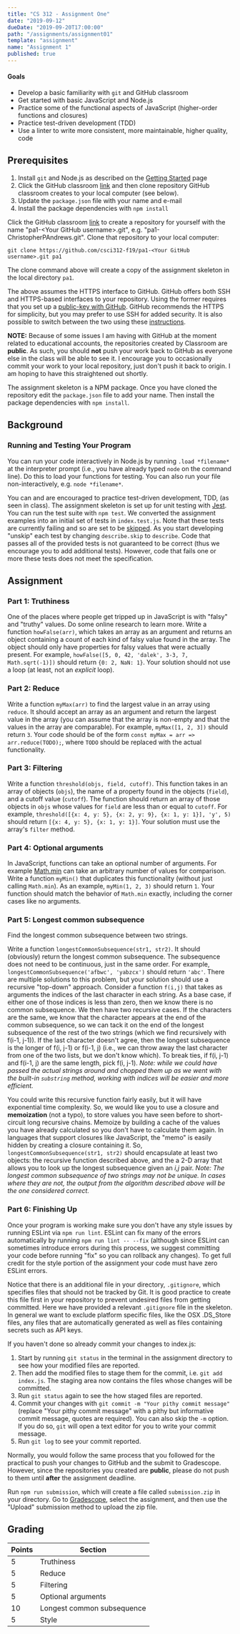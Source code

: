 ```yaml
---
title: "CS 312 - Assignment One"
date: "2019-09-12"
dueDate: "2019-09-20T17:00:00"
path: "/assignments/assignment01"
template: "assignment"
name: "Assignment 1"
published: true
---
```


#### Goals

- Develop a basic familiarity with `git` and GitHub classroom
- Get started with basic JavaScript and Node.js
- Practice some of the functional aspects of JavaScript (higher-order
  functions and closures)
- Practice test-driven development (TDD)
- Use a linter to write more consistent, more maintainable, higher quality, code

## Prerequisites

1. Install `git` and Node.js as described on the [Getting Started](/resources/getting_started.html) page
1. Click the GitHub classroom [link](https://classroom.github.com/a/cl3MzPeg) and then clone repository GitHub classroom creates to your local computer (see below).
1. Update the `package.json` file with your name and e-mail
1. Install the package dependencies with `npm install`

Click the GitHub classroom [link](https://classroom.github.com/a/cl3MzPeg) to create a repository for yourself with the name "pa1-\<Your GitHub username\>.git", e.g. "pa1-ChristopherPAndrews.git". Clone that repository to your local computer:

```
git clone https://github.com/csci312-f19/pa1-<Your GitHub username>.git pa1
```

The clone command above will create a copy of the assignment skeleton in the local directory `pa1`.

The above assumes the HTTPS interface to GitHub. GitHub offers both SSH and HTTPS-based interfaces to your repository. Using the former requires that you set up a [public-key with GitHub](https://help.github.com/articles/adding-a-new-ssh-key-to-your-github-account/). GitHub recommends the HTTPS for simplicity, but you may prefer to use SSH for added security. It is also possible to switch between the two using these [instructions](https://help.github.com/articles/changing-a-remote-s-url/#switching-remote-urls-from-ssh-to-https).

**NOTE:** Because of some issues I am having with GitHub at the moment related to educational accounts, the repositories created by Classroom are **public**. As such, you should **not** push your work back to GitHub as everyone else in the class will be able to see it. I encourage you to occasionally commit your work to your local repository, just don't push it back to origin. I am hoping to have this straightened out shortly.

The assignment skeleton is a NPM package. Once you have cloned the repository edit the `package.json` file to add your name. Then install the package dependencies with `npm install`.

## Background

### Running and Testing Your Program

You can run your code interactively in Node.js by running `.load *filename*` at the interpreter prompt (i.e., you have already typed `node` on the command line). Do this to load your functions for testing. You can also run your file non-interactively, e.g. `node *filename*`.

You can and are encouraged to practice test-driven development, TDD, (as seen in class). The assignment skeleton is set up for unit testing with [Jest](https://jestjs.io/en/). You can run the test suite with `npm test`. We converted the assignment examples into an initial set of tests in `index.test.js`. Note that these tests are currently failing and so are set to be [skipped](https://jestjs.io/docs/en/api#describeskipname-fn). As you start developing "unskip" each test by changing `describe.skip` to `describe`. Code that passes all of the provided tests is not guaranteed to be correct (thus we encourage you to add additional tests). However, code that fails one or more these tests does not meet the specification.

## Assignment

### Part 1: Truthiness

One of the places where people get tripped up in JavaScript is with "falsy" and "truthy" values. Do some online research to learn more. Write a function `howFalse(arr)`, which takes an array as an argument and returns an object containing a count of each kind of falsy value found in the array. The object should only have properties for falsy values that were actually present. For example, `howFalse([5, 0, 42, 'dalek', 3-3, 7, Math.sqrt(-1)])` should return `{0: 2, NaN: 1}`. Your solution should not use a loop (at least, not an _explicit_ loop).

### Part 2: Reduce

Write a function `myMax(arr)` to find the largest value in an array using `reduce`. It should accept an array as an argument and return the largest value in the array (you can assume that the array is non-empty and that the values in the array are comparable). For example, `myMax([1, 2, 3])` should return `3`. Your code should be of the form `const myMax = arr => arr.reduce(TODO);`, where `TODO` should be replaced with the actual functionality.

### Part 3: Filtering

Write a function `threshold(objs, field, cutoff)`. This function takes in an array of objects (`objs`), the name of a property found in the objects (`field`), and a cutoff value (`cutoff`). The function should return an array of those objects in `objs` whose values for `field` are less than or equal to `cutoff`. For example, `threshold([{x: 4, y: 5}, {x: 2, y: 9}, {x: 1, y: 1}], 'y', 5)` should return `[{x: 4, y: 5}, {x: 1, y: 1}]`. Your solution must use the array's `filter` method.

### Part 4: Optional arguments

In JavaScript, functions can take an optional number of arguments. For example [Math.min](https://developer.mozilla.org/en-US/docs/Web/JavaScript/Reference/Global_Objects/Math/min) can take an arbitrary number of values for comparison. Write a function `myMin()` that duplicates this functionality (without just calling `Math.min`). As an example, `myMin(1, 2, 3)` should return `1`. Your function should match the behavior of `Math.min` exactly, including the corner cases like no arguments.

### Part 5: Longest common subsequence

Find the longest common subsequence between two strings.

Write a function `longestCommonSubsequence(str1, str2)`. It should (obviously) return the longest common subsequence. The subsequence does not need to be continuous, just in the same order. For example, `longestCommonSubsequence('afbwc', 'yabzcx')` should return `'abc'`. There are multiple solutions to this problem, but your solution should use a recursive "top-down" approach.
Consider a function `f(i,j)` that takes as arguments the indices of the last character in each string. As a base case, if either one of those indices is less than zero, then we know there is no common subsequence. We then have two recursive cases. If the characters are the same, we know that the character appears at the end of the common subsequence, so we can tack it on the end of the longest subsequence of the rest of the two strings (which we find recursively with f(i-1, j-1)). If the last character doesn't agree, then the longest subsequence is the longer of f(i, j-1) or f(i-1, j) (i.e., we can throw away the last character from one of the two lists, but we don't know which). To break ties, if f(i, j-1) and f(i-1, j) are the same length, pick f(i, j-1). _Note: while we could have passed the actual strings around and chopped them up as we went with the built-in `substring` method, working with indices will be easier and more efficient._

You could write this recursive function fairly easily, but it will have exponential time complexity. So, we would like you to use a closure and **memoization** (not a typo), to store values you have seen before to short-circuit long recursive chains. Memoize by building a cache of the values you have already calculated so you don't have to calculate them again. In languages that support closures like JavaScript, the "memo" is easily hidden by creating a closure containing it. So, `longestCommonSubsequence(str1, str2)` should encapsulate at least two objects: the recursive function described above, and the a 2-D array that allows you to look up the longest subsequence given an _i,j_ pair. _Note: The longest common subsequence of two strings may not be unique. In cases where they are not, the output from the algorithm described above will be the one considered correct._

### Part 6: Finishing Up

Once your program is working make sure you don't have any style issues by running ESLint via `npm run lint`. ESLint can fix many of the errors automatically by running `npm run lint -- --fix` (although since ESLint can sometimes introduce errors during this process, we suggest committing your code before running "fix" so you can rollback any changes). To get full credit for the style portion of the assignment your code must have zero ESLint errors.

Notice that there is an additional file in your directory, `.gitignore`, which specifies files that should not be tracked by Git. It is good practice to create this file first in your repository to prevent undesired files from getting committed. Here we have provided a relevant `.gitignore` file in the skeleton. In general we want to exclude platform specific files, like the OSX .DS_Store files, any files that are automatically generated as well as files containing secrets such as API keys.

If you haven't done so already commit your changes to index.js:

1. Start by running `git status` in the terminal in the assignment directory to see how your modified files are reported.
1. Then add the modified files to stage them for the commit, i.e. `git add index.js`. The staging area now contains the files whose changes will be committed.
1. Run `git status` again to see the how staged files are reported.
1. Commit your changes with `git commit -m "Your pithy commit message"` (replace "Your pithy commit message" with a pithy but informative commit message, quotes are required). You can also skip the `-m` option. If you do so, `git` will open a text editor for you to write your commit message.
1. Run `git log` to see your commit reported.

Normally, you would follow the same process that you followed for the practical to push your changes to GitHub and the submit to Gradescope. However, since the repositories you created are **public**, please do not push to them until **after** the assignment deadline.

Run `npm run submission`, which will create a file called `submission.zip` in your directory. Go to [Gradescope](https://www.gradescope.com/courses/60802), select the assignment, and then use the "Upload" submission method to upload the zip file.

<!--
Finally submit your assignment by pushing your changes to the GitHub classroom via `git push --all origin` and then submitting your repository to Gradescope as described [here](/resources/gradescope.html). You can submit (push to GitHub and submit to Gradescope) multiple times. The last submission before the deadline will be the one graded. -->

## Grading

| Points | Section                    |
| ------ | -------------------------- |
| 5      | Truthiness                 |
| 5      | Reduce                     |
| 5      | Filtering                  |
| 5      | Optional arguments         |
| 10     | Longest common subsequence |
| 5      | Style                      |
